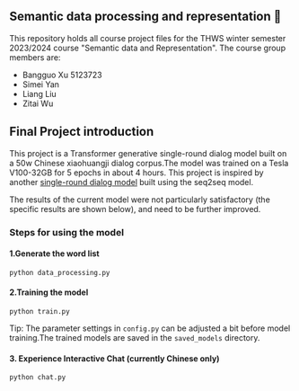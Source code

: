 ## Semantic data processing and representation :robot:
This repository holds all course project files for the THWS winter semester 2023/2024 course "Semantic data and Representation".
The course group members are:
- Bangguo Xu 5123723
- Simei Yan
- Liang Liu
- Zitai Wu

## Final Project introduction
This project is a Transformer generative single-round dialog model built on a 50w Chinese xiaohuangji dialog corpus.The model was trained on a Tesla V100-32GB for 5 epochs in about 4 hours. This project is inspired by another [single-round dialog model](https://github.com/Schellings/Seq2SeqModel) built using the seq2seq model.

The results of the current model were not particularly satisfactory (the specific results are shown below), and need to be further improved.

### Steps for using the model
#### 1.Generate the word list

```shell
python data_processing.py
```

#### 2.Training the model

```shell
python train.py
```

Tip: The parameter settings in `config.py` can be adjusted a bit before model training.The trained models are saved in the `saved_models` directory.

#### 3. Experience Interactive Chat (currently Chinese only)
```shell
python chat.py
```


